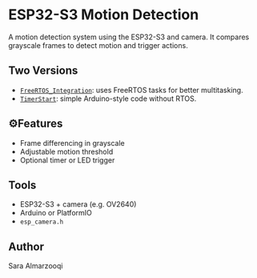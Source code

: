 # ESP32-S3 Motion Detection

A motion detection system using the ESP32-S3 and camera. It compares grayscale frames to detect motion and trigger actions.

## Two Versions

- [`FreeRTOS_Integration`](https://github.com/cllonn/esp32s3-motionDetection/tree/master/FreeRTOS_Integration): uses FreeRTOS tasks for better multitasking.
- [`TimerStart`](https://github.com/cllonn/esp32s3-motionDetection/tree/master/TimerStart): simple Arduino-style code without RTOS.

## ⚙Features

- Frame differencing in grayscale
- Adjustable motion threshold
- Optional timer or LED trigger

## Tools

- ESP32-S3 + camera (e.g. OV2640)
- Arduino or PlatformIO
- `esp_camera.h`

## Author

Sara Almarzooqi  
